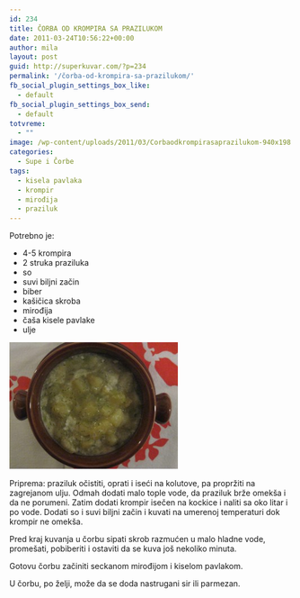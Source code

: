 ```yaml
---
id: 234
title: ČORBA OD KROMPIRA SA PRAZILUKOM
date: 2011-03-24T10:56:22+00:00
author: mila
layout: post
guid: http://superkuvar.com/?p=234
permalink: '/čorba-od-krompira-sa-prazilukom/'
fb_social_plugin_settings_box_like:
  - default
fb_social_plugin_settings_box_send:
  - default
totvreme:
  - ""
image: /wp-content/uploads/2011/03/Corbaodkrompirasaprazilukom-940x198.jpg
categories:
  - Supe i Čorbe
tags:
  - kisela pavlaka
  - krompir
  - mirođija
  - praziluk
---
```

Potrebno je:

  * 4-5 krompira
  * 2 struka praziluka
  * so
  * suvi biljni začin
  * biber
  * kašičica skroba
  * mirođija
  * čaša kisele pavlake
  * ulje

<img class="alignnone size-medium wp-image-5126" src="/wp-content/uploads/2011/03/Corbaodkrompirasaprazilukom-300x225.jpg" alt="Corbaodkrompirasaprazilukom" width="300" height="225" /> 

Priprema: praziluk očistiti, oprati i iseći na kolutove, pa propržiti na zagrejanom ulju. Odmah dodati malo tople vode, da praziluk brže omekša i da ne porumeni. Zatim dodati krompir isečen na kockice i naliti sa oko litar i po vode. Dodati so i suvi biljni začin i kuvati na umerenoj temperaturi dok krompir ne omekša.

Pred kraj kuvanja u čorbu sipati skrob razmućen u malo hladne vode, promešati, pobiberiti i ostaviti da se kuva još nekoliko minuta.

Gotovu čorbu začiniti seckanom mirođijom i kiselom pavlakom.

U čorbu, po želji, može da se doda nastrugani sir ili parmezan.